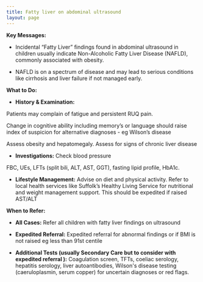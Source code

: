 ```yaml
---
title: Fatty liver on abdominal ultrasound
layout: page
---
```


**Key Messages:**
- Incidental “Fatty Liver” findings found in abdominal ultrasound in children usually indicate Non-Alcoholic Fatty Liver Disease (NAFLD), commonly associated with obesity.

- NAFLD is on a spectrum of disease and may lead to serious conditions like cirrhosis and liver failure if not managed early.

**What to Do:**
- **History & Examination:** 

Patients may complain of fatigue and persistent RUQ pain. 

Change in cognitive ability including memory’s or language should raise index of suspicion for alternative diagnoses - eg Wilson’s disease

Assess obesity and hepatomegaly.  Assess for signs of chronic liver disease 

- **Investigations:** 
Check blood pressure 

FBC, UEs, LFTs (split bili, ALT, AST, GGT), fasting lipid profile, HbA1c.

- **Lifestyle Management:** Advise on diet and physical activity. Refer to local health services like Suffolk’s Healthy Living Service for nutritional and weight management support.  This should be expedited if raised AST/ALT

**When to Refer:**
- **All Cases:** Refer all children with fatty liver findings on ultrasound
- **Expedited Referral:** Expedited referral for abnormal findings or if BMI is not raised eg less than 91st centile

- **Additional Tests (usually Secondary Care but to consider with expedited referral ):** Coagulation screen, TFTs, coeliac serology, hepatitis serology, liver autoantibodies, Wilson's disease testing (caeruloplasmin, serum copper) for uncertain diagnoses or red flags.
